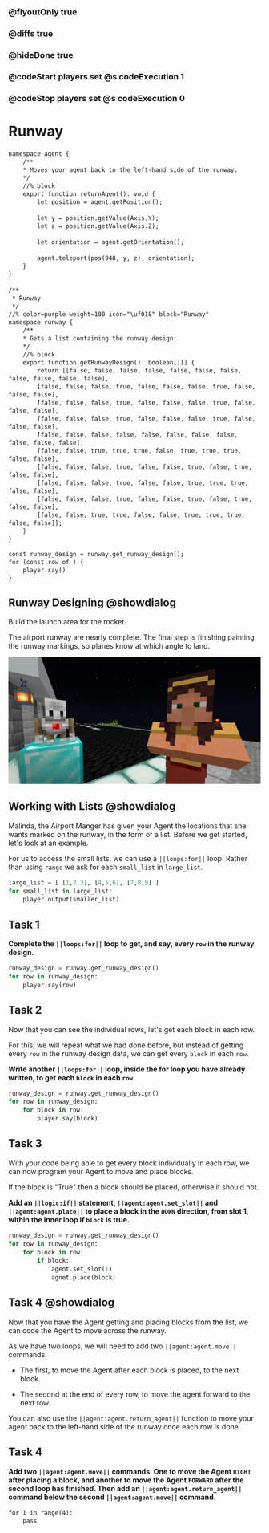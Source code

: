 ### @flyoutOnly true
### @diffs true
### @hideDone true
### @codeStart players set @s codeExecution 1
### @codeStop players set @s codeExecution 0


# Runway
```customts
namespace agent {
    /**
    * Moves your agent back to the left-hand side of the runway.
    */
    //% block
    export function returnAgent(): void {
        let position = agent.getPosition();

        let y = position.getValue(Axis.Y);
        let z = position.getValue(Axis.Z);

        let orientation = agent.getOrientation();

        agent.teleport(pos(948, y, z), orientation);
    }
}

/**
 * Runway
 */
//% color=purple weight=100 icon="\uf018" block="Runway"
namespace runway {
    /** 
    * Gets a list containing the runway design.
    */
    //% block
    export function getRunwayDesign(): boolean[][] {
        return [[false, false, false, false, false, false, false, false, false, false, false],
        [false, false, false, true, false, false, false, true, false, false, false],
        [false, false, false, true, false, false, false, true, false, false, false],
        [false, false, false, true, false, false, false, true, false, false, false],
        [false, false, false, false, false, false, false, false, false, false, false],
        [false, false, true, true, true, false, true, true, true, false, false],
        [false, false, false, true, false, false, true, false, true, false, false],
        [false, false, false, true, false, false, true, true, true, false, false],
        [false, false, false, true, false, false, true, false, true, false, false],
        [false, false, true, true, false, false, true, true, true, false, false]];
    }
}
```

```template
const runway_design = runway.get_runway_design();
for (const row of ) {
    player.say()
}
```

## Runway Designing @showdialog
Build the launch area for the rocket.

The airport runway are nearly complete. The final step is finishing painting the runway markings, so planes know at which angle to land.   

![Cover image](https://raw.githubusercontent.com/CausewayDigital/Minecraft-EE-MakeCode/refs/heads/master/tutorials/python-islands/island-6/runway/cover.png)
## Working with Lists @showdialog

Malinda, the Airport Manger has given your Agent the locations that she wants marked on the runway, in the form of a list. Before we get started, let's look at an example.

For us to access the small lists, we can use a `||loops:for||` loop. Rather than using `range` we ask for each `small_list` in `large_list`.
```python
large_list = [ [1,2,3], [4,5,6], [7,8,9] ]
for small_list in large_list:
    player.output(smaller_list)
```

## Task 1
**Complete the `||loops:for||` loop to get, and say, every `row` in the runway design.**

```python
runway_design = runway.get_runway_design()
for row in runway_design:
    player.say(row)
```

## Task 2
Now that you can see the individual rows, let's get each block in each row.

For this, we will repeat what we had done before, but instead of getting every `row` in the runway design data, we can get every `block` in each `row`.

**Write another `||loops:for||` loop, inside the for loop you have already written, to get each `block` in each `row`.**

```python
runway_design = runway.get_runway_design()
for row in runway_design:
    for block in row:
        player.say(block)
```

## Task 3

With your code being able to get every block individually in each row, we can now program your Agent to move and place blocks.

If the block is "True" then a block should be placed, otherwise it should not.

**Add an `||logic:if||` statement, `||agent:agent.set_slot||` and `||agent:agent.place||` to place a block in the `DOWN` direction, from slot 1, within the inner loop if `block` is true.**

```python
runway_design = runway.get_runway_design()
for row in runway_design:
    for block in row:
        if block:
            agent.set_slot(1)
            agnet.place(block)
```

## Task 4 @showdialog

Now that you have the Agent getting and placing blocks from the list, we can code the Agent to move across the runway.

As we have two loops, we will need to add two `||agent:agent.move||` commands. 

- The first, to move the Agent after each block is placed, to the next block.

- The second at the end of every row, to move the agent forward to the next row.

You can also use the `||agent:agent.return_agent||` function to move your agent back to the left-hand side of the runway once each row is done.

## Task 4

**Add two `||agent:agent.move||` commands. One to move the Agent `RIGHT` after placing a block, and another to move the Agent `FORWARD` after the second loop has finished. Then add an `||agent:agent.return_agent||` command below the second `||agent:agent.move||` command.**

```ghost
for i in range(4):
    pass
```

